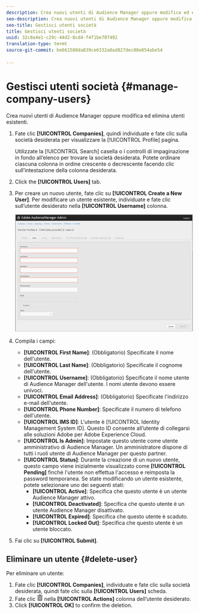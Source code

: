 ```yaml
---
description: Crea nuovi utenti di Audience Manager oppure modifica ed elimina utenti esistenti.
seo-description: Crea nuovi utenti di Audience Manager oppure modifica ed elimina utenti esistenti.
seo-title: Gestisci utenti società
title: Gestisci utenti società
uuid: 32c8a4e1-c29c-44d2-8cd4-f4f1be707492
translation-type: tm+mt
source-git-commit: be661580da839ce6332a0ad827dec08e854abe54

---
```



# Gestisci utenti società {#manage-company-users}

Crea nuovi utenti di Audience Manager oppure modifica ed elimina utenti esistenti.

<!-- t_manage_company_users.xml -->

1. Fate clic **[!UICONTROL Companies]**, quindi individuate e fate clic sulla società desiderata per visualizzare la [!UICONTROL Profile] pagina.

   Utilizzate la [!UICONTROL Search] casella o i controlli di impaginazione in fondo all’elenco per trovare la società desiderata. Potete ordinare ciascuna colonna in ordine crescente o decrescente facendo clic sull’intestazione della colonna desiderata.
1. Click the **[!UICONTROL Users]** tab.
1. Per creare un nuovo utente, fate clic su **[!UICONTROL Create a New User]**. Per modificare un utente esistente, individuate e fate clic sull’utente desiderato nella **[!UICONTROL Username]** colonna.

   ![](assets/users.png)

1. Compila i campi:

   * **[!UICONTROL First Name]**: (Obbligatorio) Specificate il nome dell'utente.
   * **[!UICONTROL Last Name]**: (Obbligatorio) Specificate il cognome dell'utente.
   * **[!UICONTROL Username]**: (Obbligatorio) Specificate il nome utente di Audience Manager dell'utente. I nomi utente devono essere univoci.
   * **[!UICONTROL Email Address]**: (Obbligatorio) Specificate l'indirizzo e-mail dell'utente.
   * **[!UICONTROL Phone Number]**: Specificate il numero di telefono dell'utente.
   * **[!UICONTROL IMS ID]**: L'utente è [!UICONTROL Identity Management System ID]. Questo ID consente all’utente di collegarsi alle soluzioni Adobe per Adobe Experience Cloud.
   * **[!UICONTROL Is Admin]**: Impostate questo utente come utente amministrativo di Audience Manager. Un amministratore dispone di tutti i ruoli utente di Audience Manager per questo partner.
   * **[!UICONTROL Status]**: Durante la creazione di un nuovo utente, questo campo viene inizialmente visualizzato come **[!UICONTROL Pending]** finché l'utente non effettua l'accesso e reimposta la password temporanea. Se state modificando un utente esistente, potete selezionare uno dei seguenti stati:
      * **[!UICONTROL Active]**: Specifica che questo utente è un utente Audience Manager attivo.
      * **[!UICONTROL Deactivated]**: Specifica che questo utente è un utente Audience Manager disattivato.
      * **[!UICONTROL Expired]**: Specifica che questo utente è scaduto.
      * **[!UICONTROL Locked Out]**: Specifica che questo utente è un utente bloccato.

1. Fai clic su **[!UICONTROL Submit]**.

## Eliminare un utente {#delete-user}

Per eliminare un utente:

1. Fate clic **[!UICONTROL Companies]**, individuate e fate clic sulla società desiderata, quindi fate clic sulla **[!UICONTROL Users]** scheda.
1. Fate clic ![](assets/icon_delete.png) nella **[!UICONTROL Actions]** colonna dell’utente desiderato.
1. Click **[!UICONTROL OK]** to confirm the deletion.